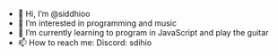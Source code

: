 - 👋 Hi, I’m @siddhioo
- 👀 I’m interested in programming and music
- 🌱 I’m currently learning to program in JavaScript and play the guitar
- 📫 How to reach me: Discord: sdihio
  

<!---
siddhioo/siddhioo is a ✨ special ✨ repository because its `README.md` (this file) appears on your GitHub profile.
You can click the Preview link to take a look at your changes.
--->
